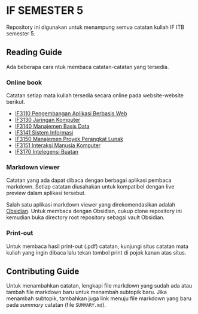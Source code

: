# IF SEMESTER 5
Repository ini digunakan untuk menampung semua catatan kuliah IF ITB semester 5.

## Reading Guide

Ada beberapa cara ntuk membaca catatan-catatan yang tersedia.

### Online book  
Catatan setiap mata kuliah tersedia secara online pada website-website berikut.
- [IF3110 Pengembangan Aplikasi Berbasis Web](https://if3110-wbd.web.app)
- [IF3130 Jaringan Komputer](https://if3130.web.app)
- [IF3140 Manajemen Basis Data](https://if3140.web.app)
- [IF3141 Sistem Informasi](https://if3141.web.app)
- [IF3150 Manajemen Proyek Perangkat Lunak](https://if3150.web.app)
- [IF3151 Interaksi Manusia Komputer](https://if3151.web.app)
- [IF3170 Intelegensi Buatan](https://if3170-ai.web.app)

### Markdown viewer  
Catatan yang ada dapat dibaca dengan berbagai aplikasi
pembaca markdown. Setiap catatan diusahakan untuk kompatibel
dengan live preview dalam aplikasi tersebut.

Salah satu aplikasi markdown viewer yang direkomendasikan adalah [Obsidian](https://obsidian.md/). Untuk membaca dengan Obsidian,
cukup clone repository ini kemudian buka directory root repository
sebagai vault Obsidian.

### Print-out
Untuk membaca hasil print-out (.pdf) catatan, kunjungi situs
catatan mata kuliah yang ingin dibaca lalu tekan tombol print
di pojok kanan atas situs.

## Contributing Guide

Untuk menambahkan catatan, lengkapi file markdown yang sudah ada atau tambah file
markdown baru untuk menambah subtopik baru. Jika menambah subtopik, tambahkan
juga link menuju file markdown yang baru pada *summary* catatan (file `SUMMARY.md`).